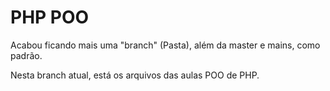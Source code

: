 # PHP POO

Acabou ficando mais uma "branch" (Pasta), além da master e mains, como padrão.

Nesta branch atual, está os arquivos das aulas POO de PHP.
